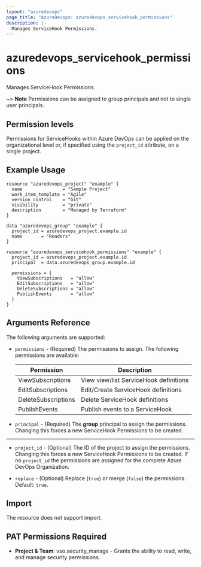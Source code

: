 ```yaml
---
layout: "azuredevops"
page_title: "AzureDevops: azuredevops_servicehook_permissions"
description: |-
  Manages ServiceHook Permissions.
---
```


# azuredevops_servicehook_permissions

Manages ServiceHook Permissions.

~> **Note** Permissions can be assigned to group principals and not to single user principals.

## Permission levels

Permissions for ServiceHooks within Azure DevOps can be applied on the
organizational level or, if specified using the `project_id` attribute, on a
single project.

## Example Usage

```hcl
resource "azuredevops_project" "example" {
  name               = "Sample Project"
  work_item_template = "Agile"
  version_control    = "Git"
  visibility         = "private"
  description        = "Managed by Terraform"
}

data "azuredevops_group" "example" {
  project_id = azuredevops_project.example.id
  name       = "Readers"
}

resource "azuredevops_servicehook_permissions" "example" {
  project_id = azuredevops_project.example.id
  principal  = data.azuredevops_group.example.id

  permissions = {
    ViewSubscriptions   = "allow"
    EditSubscriptions   = "allow"
    DeleteSubscriptions = "allow"
    PublishEvents       = "allow"
  }
}
```

## Arguments Reference

The following arguments are supported:

* `permissions` - (Required) The permissions to assign. The following permissions are available:

    | Permission          | Description                            |
    | ------------------- | -------------------------------------- |
    | ViewSubscriptions   | View view/list ServiceHook definitions |
    | EditSubscriptions   | Edit/Create ServiceHook definitions    |
    | DeleteSubscriptions | Delete ServiceHook definitions         |
    | PublishEvents       | Publish events to a ServiceHook        |

* `principal` - (Required) The **group** principal to assign the permissions. Changing this forces a new ServiceHook Permissions to be created.

---

* `project_id` - (Optional) The ID of the project to assign the permissions. Changing this forces a new ServiceHook Permissions to be created. If no `project_id` the permissions are assigned for the complete Azure DevOps Organization.

* `replace` - (Optional) Replace (`true`) or merge (`false`) the permissions. Default: `true`.

## Import

The resource does not support import.

## PAT Permissions Required

- **Project & Team**: vso.security_manage - Grants the ability to read, write, and manage security permissions.
